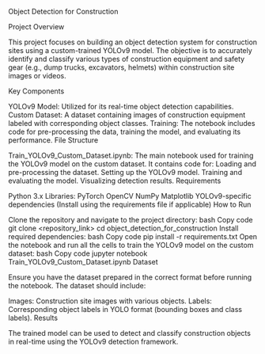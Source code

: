 Object Detection for Construction

Project Overview

This project focuses on building an object detection system for construction sites using a custom-trained YOLOv9 model. The objective is to accurately identify and classify various types of construction equipment and safety gear (e.g., dump trucks, excavators, helmets) within construction site images or videos.

Key Components

YOLOv9 Model: Utilized for its real-time object detection capabilities.
Custom Dataset: A dataset containing images of construction equipment labeled with corresponding object classes.
Training: The notebook includes code for pre-processing the data, training the model, and evaluating its performance.
File Structure

Train_YOLOv9_Custom_Dataset.ipynb: The main notebook used for training the YOLOv9 model on the custom dataset. It contains code for:
Loading and pre-processing the dataset.
Setting up the YOLOv9 model.
Training and evaluating the model.
Visualizing detection results.
Requirements

Python 3.x
Libraries:
PyTorch
OpenCV
NumPy
Matplotlib
YOLOv9-specific dependencies (Install using the requirements file if applicable)
How to Run

Clone the repository and navigate to the project directory:
bash
Copy code
git clone <repository_link>
cd object_detection_for_construction
Install required dependencies:
bash
Copy code
pip install -r requirements.txt
Open the notebook and run all the cells to train the YOLOv9 model on the custom dataset:
bash
Copy code
jupyter notebook Train_YOLOv9_Custom_Dataset.ipynb
Dataset

Ensure you have the dataset prepared in the correct format before running the notebook. The dataset should include:

Images: Construction site images with various objects.
Labels: Corresponding object labels in YOLO format (bounding boxes and class labels).
Results

The trained model can be used to detect and classify construction objects in real-time using the YOLOv9 detection framework.
